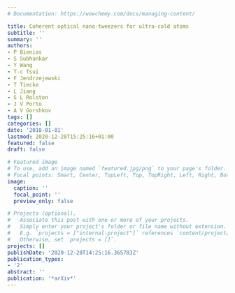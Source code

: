 ```yaml
---
# Documentation: https://wowchemy.com/docs/managing-content/

title: Coherent optical nano-tweezers for ultra-cold atoms
subtitle: ''
summary: ''
authors:
- P Bienias
- S Subhankar
- Y Wang
- T-c Tsui
- F Jendrzejewski
- T Tiecke
- L Jiang
- S L Rolston
- J V Porto
- A V Gorshkov
tags: []
categories: []
date: '2018-01-01'
lastmod: 2020-12-28T15:25:16+01:00
featured: false
draft: false

# Featured image
# To use, add an image named `featured.jpg/png` to your page's folder.
# Focal points: Smart, Center, TopLeft, Top, TopRight, Left, Right, BottomLeft, Bottom, BottomRight.
image:
  caption: ''
  focal_point: ''
  preview_only: false

# Projects (optional).
#   Associate this post with one or more of your projects.
#   Simply enter your project's folder or file name without extension.
#   E.g. `projects = ["internal-project"]` references `content/project/deep-learning/index.md`.
#   Otherwise, set `projects = []`.
projects: []
publishDate: '2020-12-28T14:25:16.365783Z'
publication_types:
- '2'
abstract: ''
publication: '*arXiv*'
---
```

